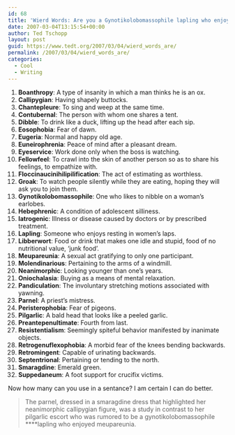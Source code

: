 ```yaml
---
id: 68
title: 'Wierd Words: Are you a Gynotikolobomassophile lapling who enjoys meupareunia?'
date: 2007-03-04T13:15:54+00:00
author: Ted Tschopp
layout: post
guid: https://www.tedt.org/2007/03/04/wierd_words_are/
permalink: /2007/03/04/wierd_words_are/
categories:
  - Cool
  - Writing
---
```

  1. **Boanthropy**: A type of insanity in which a man thinks he is an ox. 
  2. **Callipygian**: Having shapely buttocks.
  3. **Chantepleure**: To sing and weep at the same time. 
  4. **Contubernal**: The person with whom one shares a tent.
  5. **Dibble**: To drink like a duck, lifting up the head after each sip. 
  6. **Eosophobia**: Fear of dawn. 
  7. **Eugeria**: Normal and happy old age. 
  8. **Euneirophrenia**: Peace of mind after a pleasant dream. 
  9. **Eyeservice**: Work done only when the boss is watching. 
 10. **Fellowfeel**: To crawl into the skin of another person so as to share his feelings, to empathize with. 
 11. **Floccinaucinihilipilification**: The act of estimating as worthless.
 12. **Groak**: To watch people silently while they are eating, hoping they will ask you to join them. 
 13. **Gynotikolobomassophile**: One who likes to nibble on a woman&#8217;s earlobes. 
 14. **Hebephrenic**: A condition of adolescent silliness. 
 15. **Iatrogenic**: Illness or disease caused by doctors or by prescribed treatment. 
 16. **Lapling**: Someone who enjoys resting in women&#8217;s laps. 
 17. **Libberwort**: Food or drink that makes one idle and stupid, food of no nutritional value, ‘junk food’. 
 18. **Meupareunia**: A sexual act gratifying to only one participant.
 19. **Molendinarious**: Pertaining to the arms of a windmill.
 20. **Neanimorphic**: Looking younger than one&#8217;s years. 
 21. **Oniochalasia**: Buying as a means of mental relaxation. 
 22. **Pandiculation**: The involuntary stretching motions associated with yawning.
 23. **Parnel**: A priest&#8217;s mistress. 
 24. **Peristerophobia**: Fear of pigeons. 
 25. **Pilgarlic**: A bald head that looks like a peeled garlic. 
 26. **Preantepenultimate**: Fourth from last. 
 27. **Resistentialism**: Seemingly spiteful behavior manifested by inanimate objects. 
 28. **Retrogenuflexophobia**: A morbid fear of the knees bending backwards.
 29. **Retromingent**: Capable of urinating backwards.
 30. **Septentrional**: Pertaining or tending to the north.
 31. **Smaragdine**: Emerald green.
 32. **Suppedaneum**: A foot support for crucifix victims.

Now how many can you use in a sentance? I am certain I can do better.

> The parnel, dressed in a smaragdine dress that highlighted her neanimorphic callipygian figure, was a study in contrast to her pilgarlic escort who was rumored to be a gynotikolobomassophile ****lapling who enjoyed meupareunia.